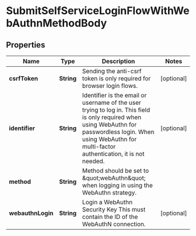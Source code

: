 

# SubmitSelfServiceLoginFlowWithWebAuthnMethodBody


## Properties

| Name | Type | Description | Notes |
|------------ | ------------- | ------------- | -------------|
|**csrfToken** | **String** | Sending the anti-csrf token is only required for browser login flows. |  [optional] |
|**identifier** | **String** | Identifier is the email or username of the user trying to log in. This field is only required when using WebAuthn for passwordless login. When using WebAuthn for multi-factor authentication, it is not needed. |  [optional] |
|**method** | **String** | Method should be set to \&quot;webAuthn\&quot; when logging in using the WebAuthn strategy. |  |
|**webauthnLogin** | **String** | Login a WebAuthn Security Key  This must contain the ID of the WebAuthN connection. |  [optional] |



